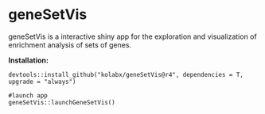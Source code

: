 
# geneSetVis
geneSetVis is a interactive shiny app for the exploration and visualization of enrichment analysis of sets of genes.

**Installation:**
  ```
  devtools::install_github("kolabx/geneSetVis@r4", dependencies = T, upgrade = "always")
  
  #launch app
  geneSetVis::launchGeneSetVis()
  ```


